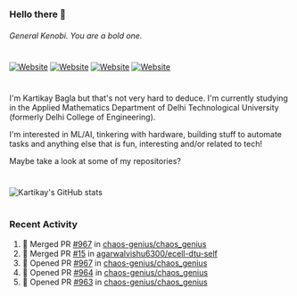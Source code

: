 ### Hello there 👋
###### General Kenobi. You are a bold one.

#
[![Website](https://img.shields.io/website?label=kartikaybagla.com&style=flat-square&url=https%3A%2F%2Fkartikaybagla.com)](https://kartikaybagla.com)
[![Website](https://img.shields.io/website?label=itwasthe.management&style=flat-square&url=https%3A%2F%2Fitwasthe.management)](https://itwasthe.management)
[![Website](https://img.shields.io/website?label=coordinate.bond&style=flat-square&url=https%3A%2F%2Fcoordinate.bond)](https://coordinate.bond)
[![Website](https://img.shields.io/website?label=glugg.in&style=flat-square&url=https%3A%2F%2Fglugg.in)](https://glugg.in)
#

I'm Kartikay Bagla but that's not very hard to deduce. I'm currently studying in the Applied Mathematics Department of Delhi Technological University (formerly Delhi College of Engineering).

I'm interested in ML/AI, tinkering with hardware, building stuff to automate tasks and anything else that is fun, interesting and/or related to tech!

Maybe take a look at some of my repositories?

#
![Kartikay's GitHub stats](https://github-readme-stats.vercel.app/api?username=kartikay-bagla&count_private=true&show_icons=true&theme=radical)
#


### Recent Activity
<!--START_SECTION:activity-->
1. 🎉 Merged PR [#967](https://github.com/chaos-genius/chaos_genius/pull/967) in [chaos-genius/chaos_genius](https://github.com/chaos-genius/chaos_genius)
2. 🎉 Merged PR [#15](https://github.com/agarwalvishu6300/ecell-dtu-self/pull/15) in [agarwalvishu6300/ecell-dtu-self](https://github.com/agarwalvishu6300/ecell-dtu-self)
3. 💪 Opened PR [#967](https://github.com/chaos-genius/chaos_genius/pull/967) in [chaos-genius/chaos_genius](https://github.com/chaos-genius/chaos_genius)
4. 💪 Opened PR [#964](https://github.com/chaos-genius/chaos_genius/pull/964) in [chaos-genius/chaos_genius](https://github.com/chaos-genius/chaos_genius)
5. 💪 Opened PR [#963](https://github.com/chaos-genius/chaos_genius/pull/963) in [chaos-genius/chaos_genius](https://github.com/chaos-genius/chaos_genius)
<!--END_SECTION:activity-->